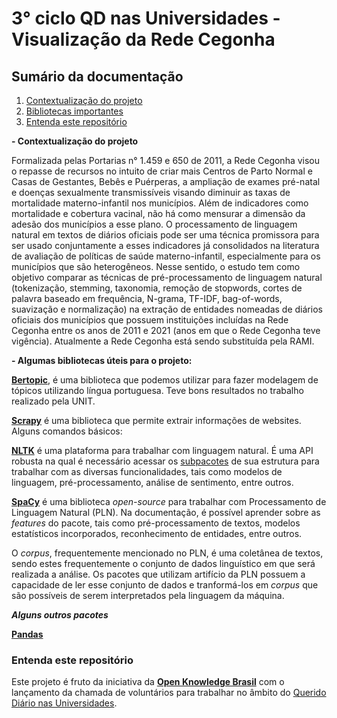 # 3° ciclo QD nas Universidades - Visualização da Rede Cegonha

## Sumário da documentação
1. [Contextualização do projeto](#contextualizacao)
2. [Bibliotecas importantes](#bibliotecas)
3. [Entenda este repositório](#entenda)

**- Contextualização do projeto**

<a name="contextualizacao"></a> 
Formalizada pelas Portarias n° 1.459 e 650 de 2011, a Rede Cegonha visou o repasse de recursos no intuito de criar mais Centros de Parto Normal e Casas de Gestantes, Bebês e Puérperas, a ampliação de exames pré-natal e doenças sexualmente transmissíveis visando diminuir as taxas de mortalidade materno-infantil nos municípios. Além de indicadores como mortalidade e cobertura vacinal, não há como mensurar a dimensão da adesão dos municípios a esse plano. O processamento de linguagem natural em textos de diários oficiais pode ser uma técnica promissora para ser usado conjuntamente a esses indicadores já consolidados na literatura de avaliação de políticas de saúde materno-infantil, especialmente para os municípios que são heterogêneos.  Nesse sentido, o estudo tem como objetivo comparar as técnicas de pré-processamento de linguagem natural (tokenização, stemming, taxonomia, remoção de stopwords, cortes de palavra baseado em frequência, N-grama, TF-IDF, bag-of-words, suavização e normalização) na extração de entidades nomeadas de diários oficiais dos municípios que possuem instituições incluídas na Rede Cegonha entre os anos de 2011 e 2021 (anos em que o Rede Cegonha teve vigência). Atualmente a Rede Cegonha está sendo substituída pela RAMI.

**- Algumas bibliotecas úteis para o projeto:**
<a name="bibliotecas"></a>

**[Bertopic](https://maartengr.github.io/BERTopic/getting_started/quickstart/quickstart.html)**, é uma biblioteca que podemos utilizar para fazer modelagem de tópicos utilizando língua portuguesa. Teve bons resultados no trabalho realizado pela UNIT.

**[Scrapy](https://docs.scrapy.org/en/latest/topics/spiders.html)** é uma biblioteca que permite extrair informações de websites. Alguns comandos básicos:

**[NLTK](https://www.nltk.org)** é uma plataforma para trabalhar com linguagem natural. É uma API robusta na qual é necessário acessar os [subpacotes](https://www.nltk.org/api/nltk.html) de sua estrutura para trabalhar com as diversas funcionalidades, tais como modelos de linguagem, pré-processamento, análise de sentimento, entre outros.

**[SpaCy](https://spacy.io/usage/spacy-101)** é uma biblioteca _open-source_ para trabalhar com Processamento de Linguagem Natural (PLN). Na documentação, é possível aprender sobre as _features_ do pacote, tais como pré-processamento de textos, modelos estatísticos incorporados, reconhecimento de entidades, entre outros.

O _corpus_, frequentemente mencionado no PLN, é uma coletânea de textos, sendo estes frequentemente o conjunto de dados linguístico em que será realizada a análise. Os pacotes que utilizam artifício da PLN possuem a capacidade de ler esse conjunto de dados e tranformá-los em _corpus_ que são possíveis de serem interpretados pela linguagem da máquina.

**_Alguns outros pacotes_**

**[Pandas](https://pandas.pydata.org/)**

### Entenda este repositório
<a name="entenda"></a>

Este projeto é fruto da iniciativa da [**Open Knowledge Brasil**](https://ok.org.br) com o lançamento da chamada de voluntários para trabalhar no âmbito do [Querido Diário nas Universidades](https://ok.org.br/noticia/querido-diario-nas-universidades/).
